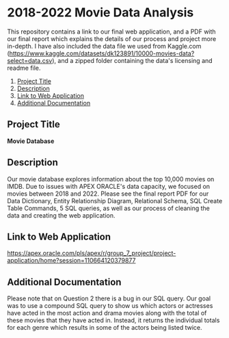 # 2018-2022 Movie Data Analysis

This repository contains a link to our final web application, and a PDF with our final report which explains the details of our process and project more in-depth. I have also included the data file we used from Kaggle.com (https://www.kaggle.com/datasets/dk123891/10000-movies-data?select=data.csv), and a zipped folder containing the data's licensing and readme file. 

1. [Project Title](#Project-title)
2. [Description](#Description)
3. [Link to Web Application](#Link-to-Web-Application)
4. [Additional Documentation](#Additional-Documentation)

## Project Title

**Movie Database**

## Description 

Our movie database explores information about the top 10,000 movies on IMDB. Due to issues with APEX ORACLE's data capacity, we focused on movies between 2018 and 2022. Please see the final report PDF for our Data Dictionary, Entity Relationship Diagram, Relational Schema, SQL Create Table Commands, 5 SQL queries, as well as our process of cleaning the data and creating the web application. 

## Link to Web Application

https://apex.oracle.com/pls/apex/r/group_7_project/project-application/home?session=110664120379877


## Additional Documentation

Please note that on Question 2 there is a bug in our SQL query. Our goal was to use a compound SQL query to show us which actors or actresses have acted in the most action and drama movies along with the total of these movies that they have acted in. Instead, it returns the individual totals for each genre which results in some of the actors being listed twice. 




